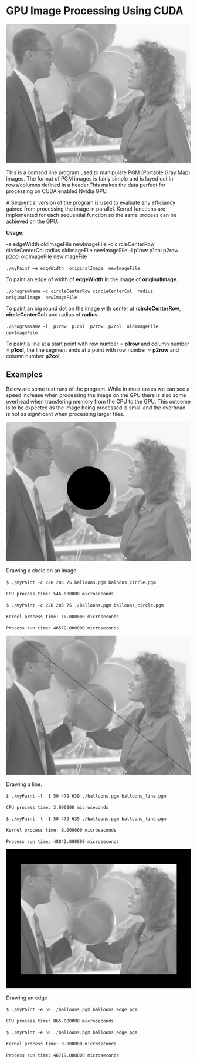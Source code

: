 # GPU Image Processing Using CUDA

![Balloons](./CPU/balloons.png)

This is a comand line program used to manipulate PGM (Portable Gray Map) images. The format of PGM images is fairly simple and is layed out in rows/columns defined in a header.This makes the data perfect for processing on CUDA enabled Nvidia GPU.

A Sequential version of the program is used to evaluate any efficiancy gained from processing the image in parallel. Kernel functions are implemented for each sequential function so the same process can be achieved on the GPU.

**Usage**:

 -e edgeWidth  oldImageFile  newImageFile
 -c circleCenterRow circleCenterCol radius  oldImageFile  newImageFile
 -l  p1row  p1col  p2row  p2col  oldImageFile  newImageFile

`./myPaint –e edgeWidth  originalImage  newImageFile`

To paint an edge of width of **edgeWidth** in the image of **originalImage**.

`./programName –c circleCenterRow circleCenterCol  radius  originalImage  newImageFile`

To paint an big round dot on the image with center at (**circleCenterRow**, **circleCenterCol**) and radius of **radius**.

`./programName -l  p1row  p1col  p2row  p2col  oldImageFile  newImageFile`
 
To paint a line at a start point with row number = **p1row** and column number = **p1col**, the line segment ends at a point with row number = **p2row** and column number **p2col**.

## Examples

Below are some test runs of the program. While in most cases we can see a speed increase when processing the image on the GPU there is also some overhead when transfering memory from the CPU to the GPU. This outcome is to be expected as the image being processed is small and the overhead is not as significant when processing larger files.

![Ballons image with circle](./Images/processed/balloons_circle.png)

Drawing a circle on an image.

`$ ./myPaint -c 228 285 75 balloons.pgm baloons_circle.pgm`

`CPU process time: 546.000000 microseconds`

`$ ./myPaint -c 228 285 75 ./balloons.pgm balloons_circle.pgm`

`Kernel process time: 10.000000 microseconds`

`Process run time: 46572.000000 microseconds`

![Ballons image with line](./Images/processed/balloons_line.png)

Drawing a line.

`$ ./myPaint -l  1 50 479 639 ./balloons.pgm balloons_line.pgm`

`CPU process time: 3.000000 microseconds`

`$ ./myPaint -l  1 50 479 639 ./balloons.pgm balloons_line.pgm`

`Kernel process time: 9.000000 microseconds`

`Process run time: 48842.000000 microseconds`

![Ballons image with edge](./Images/processed/balloons_edge.png)

Drawing an edge

`$ ./myPaint -e 50 ./balloons.pgm balloons_edge.pgm`

`CPU process time: 865.000000 microseconds`

`$ ./myPaint -e 50 ./balloons.pgm balloons_edge.pgm`

`Kernel process time: 9.000000 microseconds`

`Process run time: 46719.000000 microseconds`
